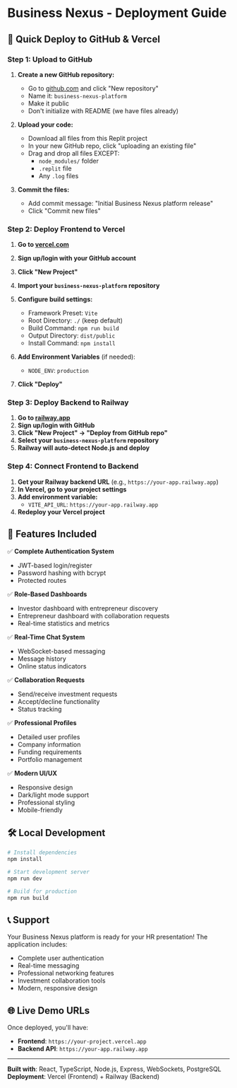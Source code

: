 # Business Nexus - Deployment Guide

## 🚀 Quick Deploy to GitHub & Vercel

### Step 1: Upload to GitHub

1. **Create a new GitHub repository:**
   - Go to [github.com](https://github.com) and click "New repository"
   - Name it: `business-nexus-platform`
   - Make it public
   - Don't initialize with README (we have files already)

2. **Upload your code:**
   - Download all files from this Replit project
   - In your new GitHub repo, click "uploading an existing file"
   - Drag and drop all files EXCEPT:
     - `node_modules/` folder
     - `.replit` file
     - Any `.log` files

3. **Commit the files:**
   - Add commit message: "Initial Business Nexus platform release"
   - Click "Commit new files"

### Step 2: Deploy Frontend to Vercel

1. **Go to [vercel.com](https://vercel.com)**
2. **Sign up/login with your GitHub account**
3. **Click "New Project"**
4. **Import your `business-nexus-platform` repository**
5. **Configure build settings:**
   - Framework Preset: `Vite`
   - Root Directory: `./` (keep default)
   - Build Command: `npm run build`
   - Output Directory: `dist/public`
   - Install Command: `npm install`

6. **Add Environment Variables** (if needed):
   - `NODE_ENV`: `production`

7. **Click "Deploy"**

### Step 3: Deploy Backend to Railway

1. **Go to [railway.app](https://railway.app)**
2. **Sign up/login with GitHub**
3. **Click "New Project" → "Deploy from GitHub repo"**
4. **Select your `business-nexus-platform` repository**
5. **Railway will auto-detect Node.js and deploy**

### Step 4: Connect Frontend to Backend

1. **Get your Railway backend URL** (e.g., `https://your-app.railway.app`)
2. **In Vercel, go to your project settings**
3. **Add environment variable:**
   - `VITE_API_URL`: `https://your-app.railway.app`
4. **Redeploy your Vercel project**

## 📱 Features Included

✅ **Complete Authentication System**
- JWT-based login/register
- Password hashing with bcrypt
- Protected routes

✅ **Role-Based Dashboards**
- Investor dashboard with entrepreneur discovery
- Entrepreneur dashboard with collaboration requests
- Real-time statistics and metrics

✅ **Real-Time Chat System**
- WebSocket-based messaging
- Message history
- Online status indicators

✅ **Collaboration Requests**
- Send/receive investment requests
- Accept/decline functionality
- Status tracking

✅ **Professional Profiles**
- Detailed user profiles
- Company information
- Funding requirements
- Portfolio management

✅ **Modern UI/UX**
- Responsive design
- Dark/light mode support
- Professional styling
- Mobile-friendly

## 🛠️ Local Development

```bash
# Install dependencies
npm install

# Start development server
npm run dev

# Build for production
npm run build
```

## 📞 Support

Your Business Nexus platform is ready for your HR presentation! The application includes:

- Complete user authentication
- Real-time messaging
- Professional networking features
- Investment collaboration tools
- Modern, responsive design

## 🌐 Live Demo URLs

Once deployed, you'll have:
- **Frontend**: `https://your-project.vercel.app`
- **Backend API**: `https://your-app.railway.app`

---

**Built with**: React, TypeScript, Node.js, Express, WebSockets, PostgreSQL
**Deployment**: Vercel (Frontend) + Railway (Backend)